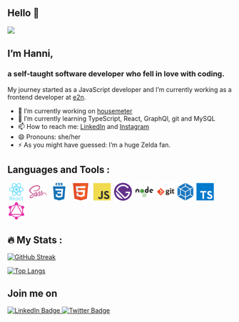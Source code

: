 ## Hello 👋
<div id="header" align="left">
<img src="https://user-images.githubusercontent.com/48068241/192729177-f603245c-a444-4d01-ba29-1a85a2824d1a.png" width="200" />
</div>

## I’m Hanni, 
### a self-taught software developer who fell in love with coding.
My journey started as a JavaScript developer and I’m currently working as a frontend developer at [e2n](https://github.com/E2N).

- 🔭 I’m currently working on [housemeter](https://github.com/HanniOfHyrule/housemeter)
- 🌱 I’m currently learning TypeScript, React, GraphQl, git and MySQL
- 📫 How to reach me: [LinkedIn](https://www.linkedin.com/in/hanni-liebler/) and [Instagram](https://www.instagram.com/hanniliebler/)
- 😄 Pronouns: she/her
- ⚡ As you might have guessed: I’m a huge Zelda fan. 

## Languages and Tools :

<div>
  <img src="https://github.com/devicons/devicon/blob/master/icons/react/react-original-wordmark.svg" title="React" alt="React" width="40" height="40"/>&nbsp;
  <img src="https://github.com/devicons/devicon/blob/master/icons/sass/sass-original.svg" title="Sass" alt="Sass" width="40" height="40"/>&nbsp;
  <img src="https://github.com/devicons/devicon/blob/master/icons/css3/css3-plain-wordmark.svg"  title="CSS3" alt="CSS" width="40" height="40"/>&nbsp;
  <img src="https://github.com/devicons/devicon/blob/master/icons/html5/html5-original.svg" title="HTML5" alt="HTML" width="40" height="40"/>&nbsp;
  <img src="https://github.com/devicons/devicon/blob/master/icons/javascript/javascript-original.svg" title="JavaScript" alt="JavaScript" width="40" height="40"/>&nbsp;
  <img src="https://github.com/devicons/devicon/blob/master/icons/gatsby/gatsby-original.svg" title="Gatsby"  alt="Gatsby" width="40" height="40"/>&nbsp;
  <img src="https://github.com/devicons/devicon/blob/master/icons/nodejs/nodejs-original-wordmark.svg" title="NodeJS" alt="NodeJS" width="40" height="40"/>&nbsp;
  <img src="https://github.com/devicons/devicon/blob/master/icons/git/git-original-wordmark.svg" title="Git" **alt="Git" width="40" height="40"/>
  <img src="https://github.com/devicons/devicon/blob/master/icons/webpack/webpack-plain.svg" title="webpack" width="40" height="40"/>
  <img src="https://github.com/devicons/devicon/blob/master/icons/typescript/typescript-plain.svg" title="typescript" width="40" height="40"/>
  <img src="https://github.com/devicons/devicon/blob/master/icons/graphql/graphql-plain.svg" title="graphql" width="40" height="40"/>
</div>

## :fire: My Stats :


[![GitHub Streak](http://github-readme-streak-stats.herokuapp.com?user=HanniOfHyrule&theme=dark&background=000000)](https://git.io/streak-stats)

[![Top Langs](https://github-readme-stats.vercel.app/api/top-langs/?username=HanniOfHyrule&theme=vision-friendly-dark)](https://github.com/anuraghazra/github-readme-stats)

## Join me on 
<div id="badges">
  <a href="https://www.linkedin.com/in/hanni-liebler-936350220/">
    <img src="https://img.shields.io/badge/LinkedIn-blue?style=for-the-badge&logo=linkedin&logoColor=white" alt="LinkedIn Badge"/>
  </a>
  <a href="https://twitter.com/Hanni_Liebler">
    <img src="https://img.shields.io/badge/Twitter-blue?style=for-the-badge&logo=twitter&logoColor=white" alt="Twitter Badge"/>
  </a>
</div>
